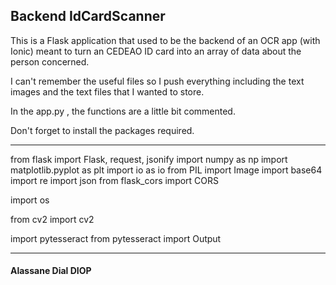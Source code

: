 ## Backend IdCardScanner

This is a Flask application that used to be the backend of an OCR app (with Ionic) meant to turn an CEDEAO ID card into an array of data about the person concerned.

I can't remember the useful files so I push everything including the text images and the text files that I wanted to store.

In the app.py , the functions are a little bit commented.

Don't forget to install the packages required.

_________________________


from flask import Flask, request, jsonify
import numpy as np
import matplotlib.pyplot as plt
import io as io
from PIL import Image
import base64
import re
import json
from flask_cors import CORS

import os

from cv2 import cv2

import pytesseract
from pytesseract import Output

_________________________

#### Alassane Dial DIOP